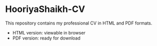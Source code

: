 # HooriyaShaikh-CV
This repository contains my professional CV in HTML and PDF formats. 
- HTML version: viewable in browser
- PDF version: ready for download
